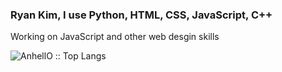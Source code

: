 ###  Ryan Kim, I use Python, HTML, CSS, JavaScript, C++
Working on JavaScript and other web desgin skills

<p align="left"><img src="https://github-readme-stats.vercel.app/api/top-langs/?username=hootloot&langs_count=10&theme=tokyonight&layout=compact" alt="AnhellO :: Top Langs" /></p>

